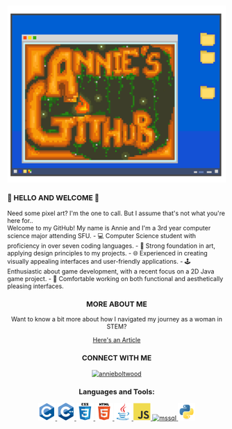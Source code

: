 ![Banner](https://github.com/annieboltwood/annieboltwood/blob/main/Title%20Banner.PNG?raw=true)

<h3> 👋 HELLO AND WELCOME 👋 </h3>
Need some pixel art? I'm the one to call. But I assume that's not what you're here for..<br>
Welcome to my GitHub! My name is Annie and I'm a 3rd year computer science major attending SFU. 
- 💻 Computer Science student with proficiency in over seven coding languages.
- 🎨 Strong foundation in art, applying design principles to my projects.
- 🌐 Experienced in creating visually appealing interfaces and user-friendly applications.
- 🕹️ Enthusiastic about game development, with a recent focus on a 2D Java game project.
- 🧰 Comfortable working on both functional and aesthetically pleasing interfaces.

<h3 align = "center"> MORE ABOUT ME </h3>
<p align="center">
Want to know a bit more about how I navigated my journey as a woman in STEM?
</p>
<p align="center">
  <a href="https://scwist.ca/scwist-youth-skills-development-awardee-finds-her-passion-in-tech/">Here's an Article</a>
</p>



<h3 align="center">CONNECT WITH ME</h3>
<p align="center">
<a href="https://linkedin.com/in/annie-boltwood-3436b5193" target="blank"><img align="center" src="https://raw.githubusercontent.com/rahuldkjain/github-profile-readme-generator/master/src/images/icons/Social/linked-in-alt.svg" alt="annieboltwood" height="30" width="40" /></a>
</p>

<h3 align="center">Languages and Tools:</h3>
<p align="center"> <a href="https://www.cprogramming.com/" target="_blank" rel="noreferrer"> <img src="https://raw.githubusercontent.com/devicons/devicon/master/icons/c/c-original.svg" alt="c" width="40" height="40"/> </a> <a href="https://www.w3schools.com/cpp/" target="_blank" rel="noreferrer"> <img src="https://raw.githubusercontent.com/devicons/devicon/master/icons/cplusplus/cplusplus-original.svg" alt="cplusplus" width="40" height="40"/> </a> <a href="https://www.w3schools.com/css/" target="_blank" rel="noreferrer"> <img src="https://raw.githubusercontent.com/devicons/devicon/master/icons/css3/css3-original-wordmark.svg" alt="css3" width="40" height="40"/> </a> <a href="https://www.w3.org/html/" target="_blank" rel="noreferrer"> <img src="https://raw.githubusercontent.com/devicons/devicon/master/icons/html5/html5-original-wordmark.svg" alt="html5" width="40" height="40"/> </a> <a href="https://www.java.com" target="_blank" rel="noreferrer"> <img src="https://raw.githubusercontent.com/devicons/devicon/master/icons/java/java-original.svg" alt="java" width="40" height="40"/> </a> <a href="https://developer.mozilla.org/en-US/docs/Web/JavaScript" target="_blank" rel="noreferrer"> <img src="https://raw.githubusercontent.com/devicons/devicon/master/icons/javascript/javascript-original.svg" alt="javascript" width="40" height="40"/> </a> <a href="https://www.microsoft.com/en-us/sql-server" target="_blank" rel="noreferrer"> <img src="https://www.svgrepo.com/show/303229/microsoft-sql-server-logo.svg" alt="mssql" width="40" height="40"/> </a> <a href="https://www.python.org" target="_blank" rel="noreferrer"> <img src="https://raw.githubusercontent.com/devicons/devicon/master/icons/python/python-original.svg" alt="python" width="40" height="40"/> </a> </p>

<!--
**annieboltwood/annieboltwood** is a ✨ _special_ ✨ repository because its `README.md` (this file) appears on your GitHub profile.

Here are some ideas to get you started:

- 🔭 I’m currently working on ...
- 🌱 I’m currently learning ...
- 👯 I’m looking to collaborate on ...
- 🤔 I’m looking for help with ...
- 💬 Ask me about ...
- 📫 How to reach me: ...
- 😄 Pronouns: ...
- ⚡ Fun fact: ...
-->
